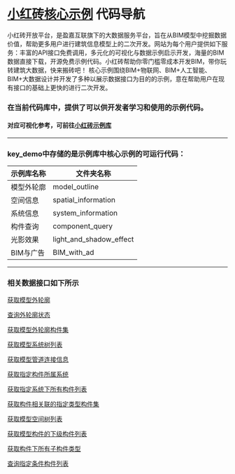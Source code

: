 # [小红砖核心示例](www.bos.xyz) 代码导航


小红砖开放平台，是盈嘉互联旗下的大数据服务平台，旨在从BIM模型中挖掘数据价值，帮助更多用户进行建筑信息模型上的二次开发。网站为每个用户提供如下服务：丰富的API接口免费调用，多元化的可视化与数据示例启示开发，海量的BIM数据直接下载，开源免费示例代码。小红砖帮助你零门槛零成本开发BIM，带你玩转建筑大数据，快来搬砖吧！
核心示例围绕BIM+物联网、BIM+人工智能、BIM+大数据设计并开发了多种以展示数据接口为目的的示例，意在帮助用户在现有接口的基础上更快的进行二次开发。

### 在当前代码库中，提供了可以供开发者学习和使用的示例代码。  
#### 对应可视化参考，可前往[小红砖示例库](https://www.bos.xyz/examples/)

---

### key_demo中存储的是示例库中核心示例的可运行代码：

示例库名称 | 文件夹名称 
------------ | ------------- 
模型外轮廓 | model_outline 
空间信息 | spatial_information
系统信息 | system_information
构件查询 | component_query
光影效果 | light_and_shadow_effect
BIM与广告 | BIM_with_ad

---

### 相关数据接口如下所示

[获取模型外轮廓](https://www.bos.xyz/guides/swapi/getOuter)

[查询外轮廓状态](https://www.bos.xyz/guides/swapi/queryOutlineState)

[获取模型外轮廓构件集](https://www.bos.xyz/guides/swapi/getOuterComs)

[获取模型系统树列表](https://www.bos.xyz/guides/swapi/getSystemTree)

[获取模型管道连接信息](https://www.bos.xyz/guides/swapi/getPipeConnectionInfo)

[获取指定构件所属系统](https://www.bos.xyz/guides/swapi/getSystemKeyByComponentId)

[获取指定系统下所有构件列表](https://www.bos.xyz/guides/swapi/getComponentBySystemKey)

[获取构件相关联的指定类型构件集](https://www.bos.xyz/guides/swapi/getAssociatedComponentByComponentId)

[获取模型空间树列表](https://www.bos.xyz/guides/swapi/getSpaceTree)

[获取模型构件的下级构件列表](https://www.bos.xyz/guides/swapi/getLowerComponents)

[获取构件下所有子构件类型](https://www.bos.xyz/guides/swapi/getSubcomponentTypes)

[查询指定条件构件列表](https://www.bos.xyz/guides/swapi/queryComponentBySpecifiedConditions2)
